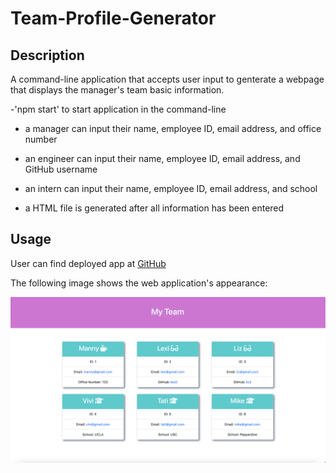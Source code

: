 # Team-Profile-Generator

## Description

A command-line application that accepts user input to genterate a webpage that displays the manager's team basic information.

-'npm start' to start application in the command-line

- a manager can input their name, employee ID, email address, and office number 

- an engineer can input their name, employee ID, email address, and GitHub username

- an intern can input their name, employee ID, email address, and school

- a HTML file is generated after all information has been entered

## Usage

User can find deployed app at [GitHub](https://github.com/Babylex710/Team-Profile-Generator)

The following image shows the web application's appearance:

   ![alt screenshot](./assets/Screen%20Shot%202022-10-19%20at%2010.18.36%20PM.png)
